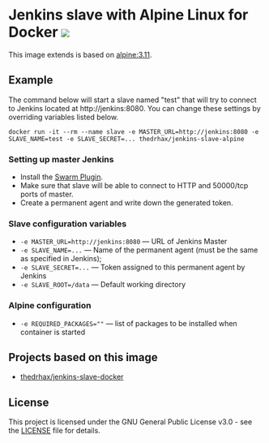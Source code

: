 # Jenkins slave with Alpine Linux for Docker [![](https://images.microbadger.com/badges/image/thedrhax/jenkins-slave-alpine.svg)](https://hub.docker.com/r/thedrhax/jenkins-slave-alpine)

This image extends is based on [alpine:3.11](https://hub.docker.com/r/_/alpine).

## Example

The command below will start a slave named "test" that will try to connect to Jenkins located at http://jenkins:8080. You can change these settings by overriding variables listed below.

```
docker run -it --rm --name slave -e MASTER_URL=http://jenkins:8080 -e SLAVE_NAME=test -e SLAVE_SECRET=... thedrhax/jenkins-slave-alpine
```

### Setting up master Jenkins

* Install the [Swarm Plugin](https://wiki.jenkins-ci.org/display/JENKINS/Swarm+Plugin).
* Make sure that slave will be able to connect to HTTP and 50000/tcp ports of master.
* Create a permanent agent and write down the generated token.

### Slave configuration variables

* `-e MASTER_URL=http://jenkins:8080` — URL of Jenkins Master
* `-e SLAVE_NAME=...` — Name of the permanent agent (must be the same as specified in Jenkins);
* `-e SLAVE_SECRET=...` — Token assigned to this permanent agent by Jenkins
* `-e SLAVE_ROOT=/data` — Default working directory

### Alpine configuration

* `-e REQUIRED_PACKAGES=""` — list of packages to be installed when container is started

## Projects based on this image

* [thedrhax/jenkins-slave-docker](https://github.com/thedrhax-dockerfiles/jenkins-slave-docker)

## License

This project is licensed under the GNU General Public License v3.0 - see the [LICENSE](./LICENSE) file for details.
